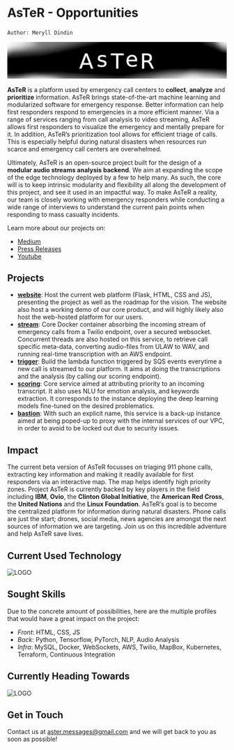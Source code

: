 # AsTeR - Opportunities

`Author: Meryll Dindin`

![LOGO](./assets/aster-whitened.png)

**AsTeR** is a platform used by emergency call centers to **collect**, **analyze** and **prioritize** information. AsTeR brings state-of-the-art machine learning and modularized software for emergency response. Better information can help first responders respond to emergencies in a more efficient manner. Via a range of services ranging from call analysis to video streaming, AsTeR allows first responders to visualize the emergency and mentally prepare for it. In addition, AsTeR’s prioritization tool allows for efficient triage of calls. This is especially helpful during natural disasters when resources run scarce and emergency call centers are overwhelmed.

Ultimately, AsTeR is an open-source project built for the design of a **modular audio streams analysis backend**. We aim at expanding the scope of the edge technology deployed by a few to help many. As such, the core will is to keep intrinsic modularity and flexibility all along the development of this project, and see it used in an impactful way. To make AsTeR a reality, our team is closely working with emergency responders while conducting a wide range of interviews to understand the current pain points when responding to mass casualty incidents.

Learn more about our projects on:

* [Medium](https://towardsdatascience.com/project-aster-ibm-call-for-code-30d959614be7)
* [Press Releases](https://www.project-aster.com/press)
* [Youtube](https://youtu.be/fLeLd2vp-8g)

## Projects

* [**website**](https://github.com/Project-AsTeR/website): Host the current web platform (Flask, HTML, CSS and JS), presenting the project as well as the roadmap for the vision. The website also host a working demo of our core product, and will highly likely also host the web-hosted platform for our users.
* [**stream**](https://github.com/Project-AsTeR/stream): Core Docker container absorbing the incoming stream of emergency calls from a Twilio endpoint, over a secured websocket. Concurrent threads are also hosted on this service, to retrieve call specific meta-data, converting audio-files from ULAW to WAV, and running real-time transcription with an AWS endpoint.
* [**trigger**](https://github.com/Project-AsTeR/trigger): Build the lambda function triggered by SQS events everytime a new call is streamed to our platform. It aims at doing the transcriptions and the analysis (by calling our scoring endpoint).
* [**scoring**](https://github.com/Project-AsTeR/scoring): Core service aimed at attributing priority to an incoming transcript. It also uses NLU for emotion analysis, and keywords extraction. It corresponds to the instance deploying the deep learning models fine-tuned on the desired problematics.
* [**bastion**](https://github.com/Project-AsTeR/bastion): With such an explicit name, this service is a back-up instance aimed at being poped-up to proxy with the internal services of our VPC, in order to avoid to be locked out due to security issues.

## Impact

The current beta version of AsTeR focusses on triaging 911 phone calls, extracting key information and making it readily available for first responders via an interactive map. The map helps identify high priority zones. Project AsTeR is currently backed by key players in the field including **IBM**, **Ovio**, the **Clinton Global Initiative**, the **American Red Cross**, the **United Nations** and the **Linux Foundation**. AsTeR’s goal is to become the centralized platform for information during natural disasters. Phone calls are just the start; drones, social media, news agencies are amongst the next sources of information we are targeting. Join us on this incredible adventure and help AsTeR save lives.

## Current Used Technology

![LOGO](./assets/aster-v0.png)

## Sought Skills

Due to the concrete amount of possibilities, here are the multiple profiles that would have a great impact on the project:

* _Front_: HTML, CSS, JS
* _Back_: Python, Tensorflow, PyTorch, NLP, Audio Analysis
* _Infra_: MySQL, Docker, WebSockets, AWS, Twilio, MapBox, Kubernetes, Terraform, Continuous Integration

## Currently Heading Towards

![LOGO](./assets/aster-v1.png)

## Get in Touch

Contact us at aster.messages@gmail.com and we will get back to you as soon as possible!
